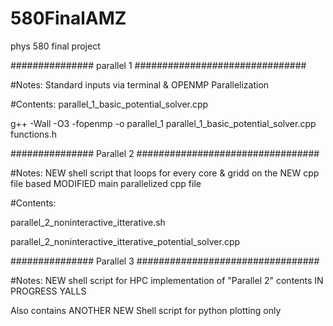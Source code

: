 # 580FinalAMZ
phys 580 final project 


############### parallel 1 ###############################

#Notes: Standard inputs via terminal & OPENMP Parallelization	

#Contents: parallel_1_basic_potential_solver.cpp	


g++ -Wall -O3 -fopenmp -o parallel_1 parallel_1_basic_potential_solver.cpp functions.h		

############### Parallel 2 #################################

#Notes: NEW shell script that loops for every core & gridd on the NEW cpp file based MODIFIED main parallelized cpp file

#Contents: 

parallel_2_noninteractive_itterative.sh

parallel_2_noninteractive_itterative_potential_solver.cpp

############### Parallel 3 #################################

#Notes: NEW shell script for HPC implementation of "Parallel 2" contents
IN PROGRESS YALLS

Also contains ANOTHER NEW  Shell script for python plotting only 

